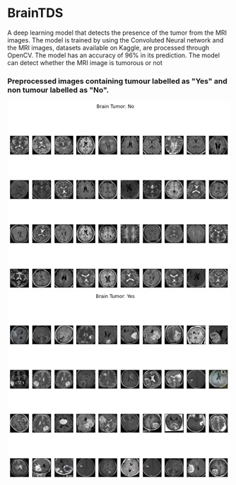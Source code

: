 # BrainTDS

A deep learning model that detects the presence of the tumor from the MRI images. The model is trained by using the Convoluted Neural network and the MRI images, datasets available on Kaggle, are processed through OpenCV. The model has an accuracy of 96% in its prediction. The model can detect whether the MRI image is tumorous or not

### Preprocessed images containing tumour labelled as "Yes" and non tumour labelled as "No".

![No](https://github.com/Sinha199/BrainTD/blob/master/results/__results___20_0.png)
![Yes](https://github.com/Sinha199/BrainTD/blob/master/results/__results___20_1.png)
